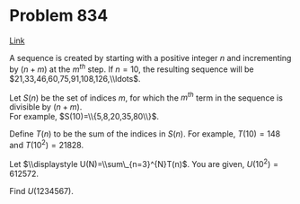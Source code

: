 # Problem 834

[Link](https://projecteuler.net/problem=834)

A sequence is created by starting with a positive integer $n$ and incrementing by $(n+m)$ at the $m^{th}$ step. If $n=10$, the resulting sequence will be $21,33,46,60,75,91,108,126,\\ldots$.

Let $S(n)$ be the set of indices $m$, for which the $m^{th}$ term in the sequence is divisible by $(n+m)$.  
For example, $S(10)=\\{5,8,20,35,80\\}$.

Define $T(n)$ to be the sum of the indices in $S(n)$. For example, $T(10) = 148$ and $T(10^2)=21828$.

Let $\\displaystyle U(N)=\\sum\_{n=3}^{N}T(n)$. You are given, $U(10^2)=612572$.

Find $U(1234567)$.
